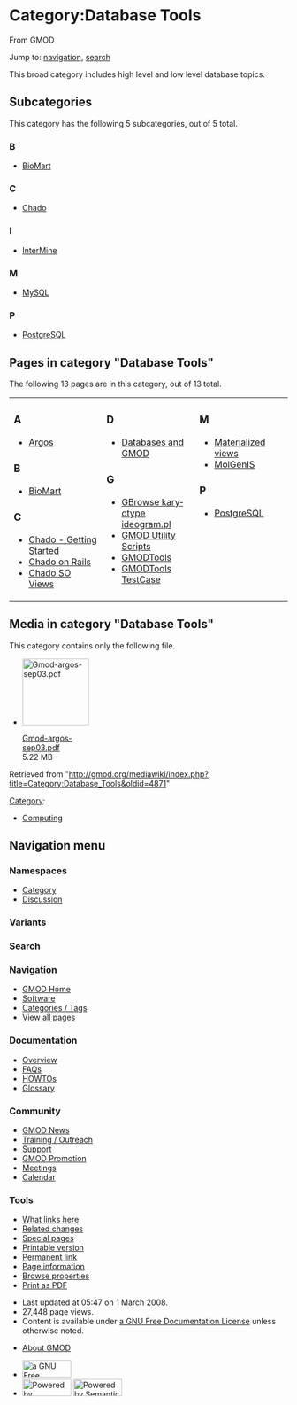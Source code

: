 <div id="mw-page-base" class="noprint">

</div>

<div id="mw-head-base" class="noprint">

</div>

<div id="content" class="mw-body" role="main">

<span id="top"></span>

<div id="mw-js-message" style="display:none;">

</div>



# <span dir="auto">Category:Database Tools</span>

<div id="bodyContent">

<div id="siteSub">

From GMOD

</div>

<div id="contentSub">

</div>

<div id="jump-to-nav" class="mw-jump">

Jump to: [navigation](#mw-navigation), [search](#p-search)

</div>

<div id="mw-content-text" class="mw-content-ltr" lang="en" dir="ltr">

This broad category includes high level and low level database topics.

<div lang="en" dir="ltr">

<div id="mw-subcategories">

## Subcategories

This category has the following 5 subcategories, out of 5 total.

<div class="mw-content-ltr" lang="en" dir="ltr">

### B

- [BioMart](Category:BioMart "Category:BioMart")

### C

- [Chado](Category:Chado "Category:Chado")

### I

- [InterMine](Category:InterMine "Category:InterMine")

### M

- [MySQL](Category:MySQL "Category:MySQL")

### P

- [PostgreSQL](Category:PostgreSQL "Category:PostgreSQL")

</div>

</div>

<div id="mw-pages">

## Pages in category "Database Tools"

The following 13 pages are in this category, out of 13 total.

<div class="mw-content-ltr" lang="en" dir="ltr">

<table style="width: 100%;">
<colgroup>
<col style="width: 33%" />
<col style="width: 33%" />
<col style="width: 33%" />
</colgroup>
<tbody>
<tr class="odd" style="vertical-align: top;">
<td style="width: 33.3%"><h3 id="a">A</h3>
<ul>
<li><a href="Argos" title="Argos">Argos</a></li>
</ul>
<h3 id="b-1">B</h3>
<ul>
<li><a href="BioMart" title="BioMart">BioMart</a></li>
</ul>
<h3 id="c-1">C</h3>
<ul>
<li><a href="Chado_-_Getting_Started"
title="Chado - Getting Started">Chado - Getting Started</a></li>
<li><a href="Chado_on_Rails" title="Chado on Rails">Chado on
Rails</a></li>
<li><a href="Chado_SO_Views" title="Chado SO Views">Chado SO
Views</a></li>
</ul></td>
<td style="width: 33.3%"><h3 id="d">D</h3>
<ul>
<li><a href="Databases_and_GMOD" title="Databases and GMOD">Databases
and GMOD</a></li>
</ul>
<h3 id="g">G</h3>
<ul>
<li><a href="GBrowse_karyotype_ideogram.pl"
title="GBrowse karyotype ideogram.pl">GBrowse karyotype
ideogram.pl</a></li>
<li><a href="GMOD_Utility_Scripts" title="GMOD Utility Scripts">GMOD
Utility Scripts</a></li>
<li><a href="GMODTools" title="GMODTools">GMODTools</a></li>
<li><a href="GMODTools_TestCase" title="GMODTools TestCase">GMODTools
TestCase</a></li>
</ul></td>
<td style="width: 33.3%"><h3 id="m-1">M</h3>
<ul>
<li><a href="Materialized_views" title="Materialized views">Materialized
views</a></li>
<li><a href="MolGenIS" title="MolGenIS">MolGenIS</a></li>
</ul>
<h3 id="p-1">P</h3>
<ul>
<li><a href="PostgreSQL" title="PostgreSQL">PostgreSQL</a></li>
</ul></td>
</tr>
</tbody>
</table>

</div>

</div>

<div id="mw-category-media">

## Media in category "Database Tools"

This category contains only the following file.

- <div style="width: 155px">

  <div class="thumb" style="width: 150px;">

  <div style="margin:15px auto;">

  <a href="File:Gmod-argos-sep03.pdf" class="image"><img
  src="../mediawiki/skins/common/images/icons/fileicon-pdf.png"
  width="120" height="120" alt="Gmod-argos-sep03.pdf" /></a>

  </div>

  </div>

  <div class="gallerytext">

  [Gmod-argos-sep03.pdf](File:Gmod-argos-sep03.pdf "File:Gmod-argos-sep03.pdf")  
  5.22 MB  

  </div>

  </div>

</div>

</div>

</div>

<div class="printfooter">

Retrieved from
"<http://gmod.org/mediawiki/index.php?title=Category:Database_Tools&oldid=4871>"

</div>

<div id="catlinks" class="catlinks">

<div id="mw-normal-catlinks" class="mw-normal-catlinks">

[Category](Special:Categories "Special:Categories"):

- [Computing](Category:Computing "Category:Computing")

</div>

</div>

<div class="visualClear">

</div>

</div>

</div>

<div id="mw-navigation">

## Navigation menu

<div id="mw-head">



<div id="left-navigation">

<div id="p-namespaces" class="vectorTabs" role="navigation"
aria-labelledby="p-namespaces-label">

### Namespaces

- <span id="ca-nstab-category"><a href="Category:Database_Tools" accesskey="c"
  title="View the category page [c]">Category</a></span>
- <span id="ca-talk"><a
  href="http://gmod.org/mediawiki/index.php?title=Category_talk:Database_Tools&amp;action=edit&amp;redlink=1"
  accesskey="t"
  title="Discussion about the content page [t]">Discussion</a></span>

</div>

<div id="p-variants" class="vectorMenu emptyPortlet" role="navigation"
aria-labelledby="p-variants-label">

### 

### Variants[](#)

<div class="menu">

</div>

</div>

</div>

<div id="right-navigation">





</div>

<div id="p-search" role="search">

### Search

<div id="simpleSearch">

</div>

</div>

</div>

</div>

<div id="mw-panel">

<div id="p-logo" role="banner">

<a href="Main_Page"
style="background-image: url(../images/GMOD-cogs.png);"
title="Visit the main page"></a>

</div>

<div id="p-Navigation" class="portal" role="navigation"
aria-labelledby="p-Navigation-label">

### Navigation

<div class="body">

- <span id="n-GMOD-Home">[GMOD Home](Main_Page)</span>
- <span id="n-Software">[Software](GMOD_Components)</span>
- <span id="n-Categories-.2F-Tags">[Categories /
  Tags](Categories)</span>
- <span id="n-View-all-pages">[View all pages](Special:AllPages)</span>

</div>

</div>

<div id="p-Documentation" class="portal" role="navigation"
aria-labelledby="p-Documentation-label">

### Documentation

<div class="body">

- <span id="n-Overview">[Overview](Overview)</span>
- <span id="n-FAQs">[FAQs](Category:FAQ)</span>
- <span id="n-HOWTOs">[HOWTOs](Category:HOWTO)</span>
- <span id="n-Glossary">[Glossary](Glossary)</span>

</div>

</div>

<div id="p-Community" class="portal" role="navigation"
aria-labelledby="p-Community-label">

### Community

<div class="body">

- <span id="n-GMOD-News">[GMOD News](GMOD_News)</span>
- <span id="n-Training-.2F-Outreach">[Training /
  Outreach](Training_and_Outreach)</span>
- <span id="n-Support">[Support](Support)</span>
- <span id="n-GMOD-Promotion">[GMOD Promotion](GMOD_Promotion)</span>
- <span id="n-Meetings">[Meetings](Meetings)</span>
- <span id="n-Calendar">[Calendar](Calendar)</span>

</div>

</div>

<div id="p-tb" class="portal" role="navigation"
aria-labelledby="p-tb-label">

### Tools

<div class="body">

- <span id="t-whatlinkshere"><a href="Special:WhatLinksHere/Category:Database_Tools" accesskey="j"
  title="A list of all wiki pages that link here [j]">What links here</a></span>
- <span id="t-recentchangeslinked"><a href="Special:RecentChangesLinked/Category:Database_Tools"
  accesskey="k"
  title="Recent changes in pages linked from this page [k]">Related
  changes</a></span>
- <span id="t-specialpages"><a href="Special:SpecialPages" accesskey="q"
  title="A list of all special pages [q]">Special pages</a></span>
- <span id="t-print"><a
  href="http://gmod.org/mediawiki/index.php?title=Category:Database_Tools&amp;printable=yes"
  rel="alternate" accesskey="p"
  title="Printable version of this page [p]">Printable version</a></span>
- <span id="t-permalink">[Permanent
  link](http://gmod.org/mediawiki/index.php?title=Category:Database_Tools&oldid=4871 "Permanent link to this revision of the page")</span>
- <span id="t-info">[Page
  information](http://gmod.org/mediawiki/index.php?title=Category:Database_Tools&action=info)</span>
- <span id="t-smwbrowselink"><a href="Special:Browse/Category:Database_Tools" rel="smw-browse">Browse
  properties</a></span>
- <span id="t-pdf">[Print as
  PDF](http://gmod.org/mediawiki/index.php?title=Special:PdfPrint&page=Category:Database_Tools)</span>

</div>

</div>

</div>

</div>

<div id="footer" role="contentinfo">

- <span id="footer-info-lastmod">Last updated at 05:47 on 1 March
  2008.</span>
- <span id="footer-info-viewcount">27,448 page views.</span>
- <span id="footer-info-copyright">Content is available under
  <a href="http://www.gnu.org/licenses/fdl-1.3.html" class="external"
  rel="nofollow">a GNU Free Documentation License</a> unless otherwise
  noted.</span>

<!-- -->

- <span id="footer-places-about">[About
  GMOD](GMOD:About "GMOD:About")</span>

<!-- -->

- <span id="footer-copyrightico">[<img src="http://www.gnu.org/graphics/gfdl-logo-small.png" width="88"
  height="31" alt="a GNU Free Documentation License" />](http://www.gnu.org/licenses/fdl-1.3.html)</span>
- <span id="footer-poweredbyico">[<img
  src="../mediawiki/skins/common/images/poweredby_mediawiki_88x31.png"
  width="88" height="31" alt="Powered by MediaWiki" />](http://www.mediawiki.org/)
  [<img
  src="../mediawiki/extensions/SemanticMediaWiki/resources/images/smw_button.png"
  width="88" height="31" alt="Powered by Semantic MediaWiki" />](https://www.semantic-mediawiki.org/wiki/Semantic_MediaWiki)</span>

<div style="clear:both">

</div>

</div>

